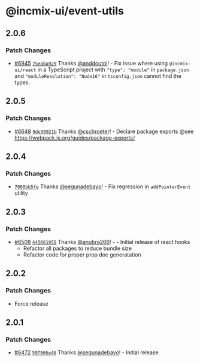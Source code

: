 # @incmix-ui/event-utils

## 2.0.6

### Patch Changes

- [#6945](https://github.com/incmix-ui/incmix-ui/pull/6945)
  [`75eaba929`](https://github.com/incmix-ui/incmix-ui/commit/75eaba9293e2c7d5bd6aed2037df05128f335930)
  Thanks [@anddoutoi](https://github.com/anddoutoi)! - Fix issue where using
  `@incmix-ui/react` in a TypeScript project with `"type": "module"` in
  `package.json` and `"moduleResolution": "Node16"` in `tsconfig.json` cannot
  find the types.

## 2.0.5

### Patch Changes

- [#6648](https://github.com/incmix-ui/incmix-ui/pull/6648)
  [`9de39921b`](https://github.com/incmix-ui/incmix-ui/commit/9de39921b983ad0eb2df7195e3b683c2e2e9e290)
  Thanks [@cschroeter](https://github.com/cschroeter)! - Declare package exports
  @see https://webpack.js.org/guides/package-exports/

## 2.0.4

### Patch Changes

- [`7000bb5fe`](https://github.com/incmix-ui/incmix-ui/commit/7000bb5fe432db85ed41aeb0c5d488bbc7da4785)
  Thanks [@segunadebayo](https://github.com/segunadebayo)! - Fix regression in
  `addPointerEvent` utility

## 2.0.3

### Patch Changes

- [#6508](https://github.com/incmix-ui/incmix-ui/pull/6508)
  [`445661955`](https://github.com/incmix-ui/incmix-ui/commit/445661955dff1329156b535ef50c7cf27b8663a9)
  Thanks [@anubra266](https://github.com/anubra266)! - - Initial release of
  react hooks
  - Refactor all packages to reduce bundle size
  - Refactor code for proper prop doc generatation

## 2.0.2

### Patch Changes

- Force release

## 2.0.1

### Patch Changes

- [#6472](https://github.com/incmix-ui/incmix-ui/pull/6472)
  [`597966e46`](https://github.com/incmix-ui/incmix-ui/commit/597966e46f6d0a8cd3f82eafa3f54d5ca9c97127)
  Thanks [@segunadebayo](https://github.com/segunadebayo)! - Initial release

